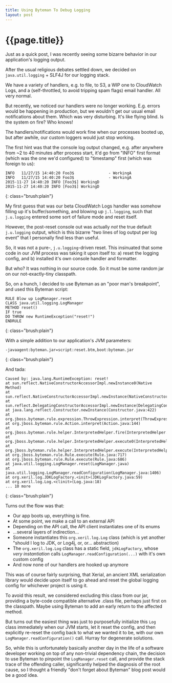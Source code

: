 ```yaml
---
title: Using Byteman To Debug Logging
layout: post
---
```


{{page.title}}
==============

Just as a quick post, I was recently seeing some bizarre behavior in our application's logging output.

After the usual religious debates settled down, we decided on `java.util.logging` + SLF4J for our logging stack.

We have a variety of handlers, e.g. to file, to S3, a WIP one to CloudWatch Logs, and a (self-throttled, to avoid tripping spam flags) email handler. All very normal.

But recently, we noticed our handlers were no longer working. E.g. errors would be happening in production, but we wouldn't get our usual email notifications about them. Which was very disturbing. It's like flying blind. Is the system on fire? Who knows!

The handlers/notifications would work fine when our processes booted up, but after awhile, our custom loggers would just stop working.

The first hint was that the console log output changed, e.g. after anywhere from ~2 to 40 minutes after process start, it'd go from "INFO" first format (which was the one we'd configured) to "timestamp" first (which was foreign to us):

    INFO   11/27/15 14:40:20 Foo3$               - WorkingA
    INFO   11/27/15 14:40:20 Foo3$               - WorkingA
    2015-11-27 14:40:20 INFO [Foo3$] WorkingD
    2015-11-27 14:40:20 INFO [Foo3$] WorkingD
{: class="brush:plain"}

My first guess that was our beta CloudWatch Logs handler was somehow filling up it's buffer/something, and blowing up `j.l.logging`, such that `j.u.logging` entered some sort of failure mode and reset itself.

However, the post-reset console out was actually *not* the true default `j.u.logging` output, which is this bizarre "two lines of log output per log event" that I personally find less than useful.

So, it was not a pure-, `j.u.logging`-driven reset. This insinuated that some code in our JVM process was taking it upon itself to: a) reset the logging config, and b) installed it's own console handler and formatter.

But who? It was nothing in our source code. So it must be some random jar on our not-exactly-tiny classpath.

So, on a hunch, I decided to use Byteman as an "poor man's breakpoint", and used this Byteman script:

    RULE Blow up LogManager.reset
    CLASS java.util.logging.LogManager
    METHOD reset()
    IF true
    DO THROW new RuntimeException("reset!")
    ENDRULE
{: class="brush:plain"}

With a simple addition to our application's JVM parameters:

    -javaagent:byteman.jar=script:reset.btm,boot:byteman.jar
{: class="brush:plain"}

And tada:

    Caused by: java.lang.RuntimeException: reset!
    at sun.reflect.NativeConstructorAccessorImpl.newInstance0(Native Method)
    at sun.reflect.NativeConstructorAccessorImpl.newInstance(NativeConstructorAccessorImpl.java:62)
    at sun.reflect.DelegatingConstructorAccessorImpl.newInstance(DelegatingConstructorAccessorImpl.java:45)
    at java.lang.reflect.Constructor.newInstance(Constructor.java:422)
    at org.jboss.byteman.rule.expression.ThrowExpression.interpret(ThrowExpression.java:230)
    at org.jboss.byteman.rule.Action.interpret(Action.java:144)
    at org.jboss.byteman.rule.helper.InterpretedHelper.fire(InterpretedHelper.java:171)
    at org.jboss.byteman.rule.helper.InterpretedHelper.execute0(InterpretedHelper.java:139)
    at org.jboss.byteman.rule.helper.InterpretedHelper.execute(InterpretedHelper.java:101)
    at org.jboss.byteman.rule.Rule.execute(Rule.java:717)
    at org.jboss.byteman.rule.Rule.execute(Rule.java:686)
    at java.util.logging.LogManager.reset(LogManager.java)
    at java.util.logging.LogManager.readConfiguration(LogManager.java:1406)
    at org.xeril.log.JDKLogFactory.<init>(JDKLogFactory.java:59)
    at org.xeril.log.Log.<clinit>(Log.java:18)
    ... 10 more
{: class="brush:plain"}

Turns out the flow was that:

* Our app boots up, everything is fine.
* At some point, we make a call to an external API
* Depending on the API call, the API client instantiates one of its enums
* ...several layers of indirection...
* Someone instantiates this `org.xeril.log.Log` class (which is yet another "should I log to JDK, or Log4j, or, or... abstraction)
* The `org.xeril.log.Log` class has a static field, `jdkLogFactory`, whose *very instantiation* calls `LogManager.readConfiguration(...)` with it's own custom config
* And now none of our handlers are hooked up anymore

This was of course fairly surprising, that Xerial, an ancient XML serialization library would decide upon itself to go ahead and reset the global logging config for whichever project is using it.

To avoid this result, we considered excluding this class from our jar, providing a byte-code compatible alternative .class file, perhaps just first on the classpath. Maybe using Byteman to add an early return to the affected method.

But turns out the easiest thing was just to purposefully initialize this `Log` class immediately when our JVM starts, let it reset the config, and then explicitly re-reset the config back to what we wanted it to be, with our own `LogManager.readConfiguration()` call. Hurray for degenerate solutions.

So, while this is unfortunately basically another day in the life of a software developer working on top of any non-trivial dependency chain, the decision to use Byteman to pinpoint the `LogManager.reset` call, and provide the stack trace of the offending caller, significantly helped the diagnosis of the root cause, so I thought a friendly "don't forget about Byteman" blog post would be a good idea.


